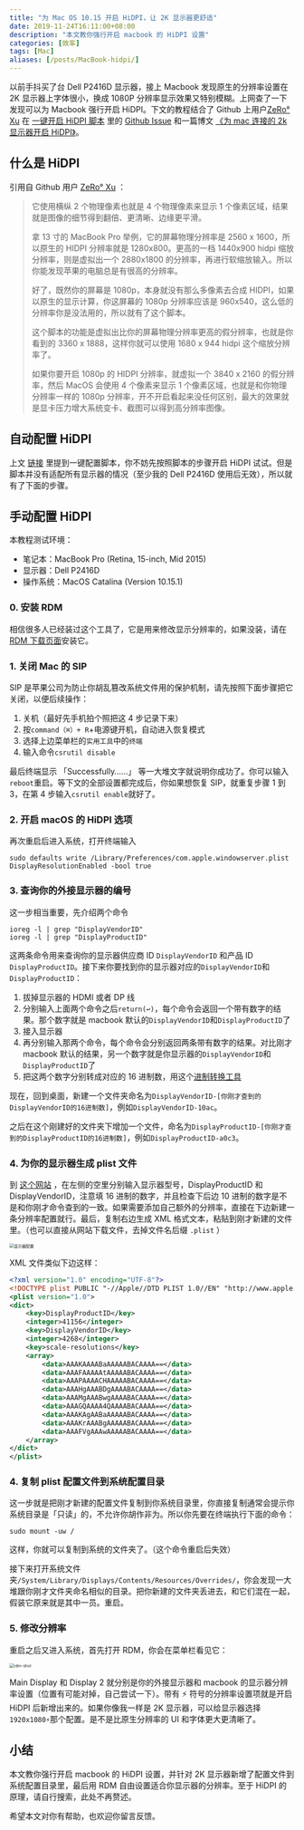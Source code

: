 ```yaml
---
title: "为 Mac OS 10.15 开启 HiDPI，让 2K 显示器更舒适"
date: 2019-11-24T16:11:00+08:00
description: "本文教你强行开启 macbook 的 HiDPI 设置"
categories: [效率]
tags: [Mac]
aliases: [/posts/MacBook-hidpi/]
---
```


以前手抖买了台 Dell P2416D 显示器，接上 Macbook 发现原生的分辨率设置在 2K 显示器上字体很小，换成 1080P 分辨率显示效果又特别模糊。上网查了一下发现可以为 Macbook 强行开启 HiDPI。下文的教程结合了 Github 上用户[ZeRo° Xu](https://github.com/xzhih) 在 [一键开启 HiDPI 脚本](https://github.com/xzhih/one-key-hidpi) 里的 [Github Issue](https://github.com/syscl/Enable-HiDPI-OSX/issues/49) 和一篇博文 [《为 mac 连接的 2k 显示器开启 HiDPI》](https://www.smslit.top/2019/01/02/mac_hidpi/)。

## 什么是 HiDPI

引用自 Github 用户 [ZeRo° Xu](https://github.com/xzhih) ：

> 它使用横纵 2 个物理像素也就是 4 个物理像素来显示 1 个像素区域，结果就是图像的细节得到翻倍、更清晰、边缘更平滑。
>
> 拿 13 寸的 MacBook Pro 举例，它的屏幕物理分辨率是 2560 x 1600，所以原生的 HIDPI 分辨率就是 1280x800。更高的一档 1440x900 hidpi 缩放分辨率，则是虚拟出一个 2880x1800 的分辨率，再进行软缩放输入。所以你能发现苹果的电脑总是有很高的分辨率。
>
> 好了，既然你的屏幕是 1080p，本身就没有那么多像素去合成 HIDPI，如果以原生的显示计算，你这屏幕的 1080p 分辨率应该是 960x540，这么低的分辨率你是没法用的，所以就有了这个脚本。
>
> 这个脚本的功能是虚拟出比你的屏幕物理分辨率更高的假分辨率，也就是你看到的 3360 x 1888，这样你就可以使用 1680 x 944 hidpi 这个缩放分辨率了。
>
> 如果你要开启 1080p 的 HIDPI 分辨率，就虚拟一个 3840 x 2160 的假分辨率，然后 MacOS 会使用 4 个像素来显示 1 个像素区域，也就是和你物理分辨率一样的 1080p 分辨率，开不开启看起来没任何区别，最大的效果就是显卡压力增大系统变卡、截图可以得到高分辨率图像。

## 自动配置 HiDPI

上文 [链接](https://github.com/xzhih/one-key-hidpi) 里提到一键配置脚本，你不妨先按照脚本的步骤开启 HiDPI 试试。但是脚本并没有适配所有显示器的情况（至少我的 Dell P2416D 使用后无效），所以就有了下面的步骤。

## 手动配置 HiDPI

本教程测试环境：

- 笔记本：MacBook Pro (Retina, 15-inch, Mid 2015)
- 显示器：Dell P2416D
- 操作系统：MacOS Catalina (Version 10.15.1)

### 0. 安装 RDM

相信很多人已经装过这个工具了，它是用来修改显示分辨率的，如果没装，请在[RDM 下载页面](https://avi.alkalay.net/software/RDM/)安装它。

### 1. 关闭 Mac 的 SIP

SIP 是苹果公司为防止你胡乱篡改系统文件用的保护机制，请先按照下面步骤把它关闭，以便后续操作：

1. 关机（最好先手机拍个照把这 4 步记录下来）
2. 按`command（⌘）+ R`+电源键开机，自动进入恢复模式
3. 选择上边菜单栏的`实用工具`中的`终端`
4. 输入命令`csrutil disable`

最后终端显示 「Successfully……」 等一大堆文字就说明你成功了。你可以输入`reboot`重启。等下文的全部设置都完成后，你如果想恢复 SIP，就重复步骤 1 到 3，在第 4 步输入`csrutil enable`就好了。

### 2. 开启 macOS 的 HiDPI 选项

再次重启后进入系统，打开终端输入

```
sudo defaults write /Library/Preferences/com.apple.windowserver.plist DisplayResolutionEnabled -bool true
```

### 3. 查询你的外接显示器的编号

这一步相当重要，先介绍两个命令

```
ioreg -l | grep "DisplayVendorID"
ioreg -l | grep "DisplayProductID"
```

这两条命令用来查询你的显示器供应商 ID `DisplayVendorID` 和产品 ID `DisplayProductID`。接下来你要找到你的显示器对应的`DisplayVendorID`和`DisplayProductID`：

1. 拔掉显示器的 HDMI 或者 DP 线
2. 分别输入上面两个命令之后`return(↩)`，每个命令会返回一个带有数字的结果。那个数字就是 macbook 默认的`DisplayVendorID`和`DisplayProductID`了
3. 接入显示器
4. 再分别输入那两个命令，每个命令会分别返回两条带有数字的结果。对比刚才 macbook 默认的结果，另一个数字就是你显示器的`DisplayVendorID`和`DisplayProductID`了
5. 把这两个数字分别转成对应的 16 进制数，用这个[进制转换工具](https://tool.oschina.net/hexconvert)

现在，回到桌面，新建一个文件夹命名为`DisplayVendorID-[你刚才查到的DisplayVendorID的16进制数]`，例如`DisplayVendorID-10ac`。

之后在这个刚建好的文件夹下增加一个文件，命名为`DisplayProductID-[你刚才查到的DisplayProductID的16进制数]`，例如`DisplayProductID-a0c3`。

### 4. 为你的显示器生成 plist 文件

到 [这个网站](https://comsysto.github.io/Display-Override-PropertyList-File-Parser-and-Generator-with-HiDPI-Support-For-Scaled-Resolutions/) ，在左侧的空里分别输入显示器型号，DisplayProductID 和 DisplayVendorID，注意填 16 进制的数字，并且检查下后边 10 进制的数字是不是和你刚才命令查到的一致。如果需要添加自己额外的分辨率，直接在下边新建一条分辨率配置就行。最后，复制右边生成 XML 格式文本，粘贴到刚才新建的文件里。（也可以直接从网站下载文件，去掉文件名后缀 `.plist` ）

<img src="https://tva1.sinaimg.cn/large/006y8mN6ly1g9bg60hippj30nm0rqwha.jpg" alt="显示器配置" style="zoom:50%;" />

XML 文件类似下边这样：

```xml
<?xml version="1.0" encoding="UTF-8"?>
<!DOCTYPE plist PUBLIC "-//Apple//DTD PLIST 1.0//EN" "http://www.apple.com/DTDs/PropertyList-1.0.dtd">
<plist version="1.0">
<dict>
    <key>DisplayProductID</key>
    <integer>41156</integer>
    <key>DisplayVendorID</key>
    <integer>4268</integer>
    <key>scale-resolutions</key>
    <array>
        <data>AAAKAAAABaAAAAABACAAAA==</data>
        <data>AAAFAAAAAtAAAAABACAAAA==</data>
        <data>AAAPAAAACHAAAAABACAAAA==</data>
        <data>AAAHgAAABDgAAAABACAAAA==</data>
        <data>AAAMgAAABwgAAAABACAAAA==</data>
        <data>AAAGQAAAA4QAAAABACAAAA==</data>
        <data>AAAKAgAABaAAAAABACAAAA==</data>
        <data>AAAKrAAABgAAAAABACAAAA==</data>
        <data>AAAFVgAAAwAAAAABACAAAA==</data>
    </array>
</dict>
</plist>
```

### 4. 复制 plist 配置文件到系统配置目录

这一步就是把刚才新建的配置文件复制到你系统目录里，你直接复制通常会提示你系统目录是「只读」的，不允许你胡作非为。所以你先要在终端执行下面的命令：

```shell
sudo mount -uw /
```

这样，你就可以复制到系统的文件夹了。（这个命令重启后失效）

接下来打开系统文件夹`/System/Library/Displays/Contents/Resources/Overrides/`，你会发现一大堆跟你刚才文件夹命名相似的目录。把你新建的文件夹丢进去，和它们混在一起，假装它原来就是其中一员。重启。

### 5. 修改分辨率

重启之后又进入系统，首先打开 RDM，你会在菜单栏看见它：

<img src="https://tva1.sinaimg.cn/large/006y8mN6gy1g995pjfs3aj30io0h4gz1.jpg" alt="rdm-shot" style="zoom:50%;" />

Main Display 和 Display 2 就分别是你的外接显示器和 macbook 的显示器分辨率设置（位置有可能对掉，自己尝试一下）。带有 ⚡️ 符号的分辨率设置项就是开启 HiDPI 后新增出来的。如果你像我一样是 2K 显示器，可以给显示器选择`1920x1080⚡️`那个配置。是不是比原生分辨率的 UI 和字体更大更清晰了。

## 小结

本文教你强行开启 macbook 的 HiDPI 设置，并针对 2K 显示器新增了配置文件到系统配置目录里，最后用 RDM 自由设置适合你显示器的分辨率。至于 HiDPI 的原理，请自行搜索，此处不再赘述。

希望本文对你有帮助，也欢迎你留言反馈。
